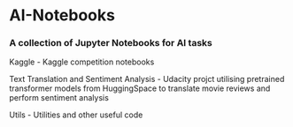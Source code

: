 # AI-Notebooks

### A collection of Jupyter Notebooks for AI tasks

Kaggle - Kaggle competition notebooks

Text Translation and Sentiment Analysis - Udacity projct utilising pretrained transformer models from HuggingSpace to translate movie
reviews and perform sentiment analysis

Utils - Utilities and other useful code
